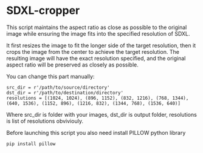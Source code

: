 # SDXL-cropper
  This script maintains the aspect ratio as close as possible to the original image while ensuring the image fits into the specified resolution of SDXL. 
  
  It first resizes the image to fit the longer side of the target resolution, then it crops the image from the center to achieve the target resolution. The resulting image will have the exact resolution specified, and the original aspect ratio will be preserved as closely as possible.

  You can change this part manually:
  
    src_dir = r'/path/to/source/directory'
    dst_dir = r'/path/to/destination/directory'
    resolutions = [(1024, 1024), (896, 1152), (832, 1216), (768, 1344), (640, 1536), (1152, 896), (1216, 832), (1344, 768), (1536, 640)]
    
  Where src_dir is folder with your images, dst_dir is output folder, resolutions is list of resolutions obviviouly.
  
  Before launching this script you also need install PILLOW python library
  
    pip install pillow
    
